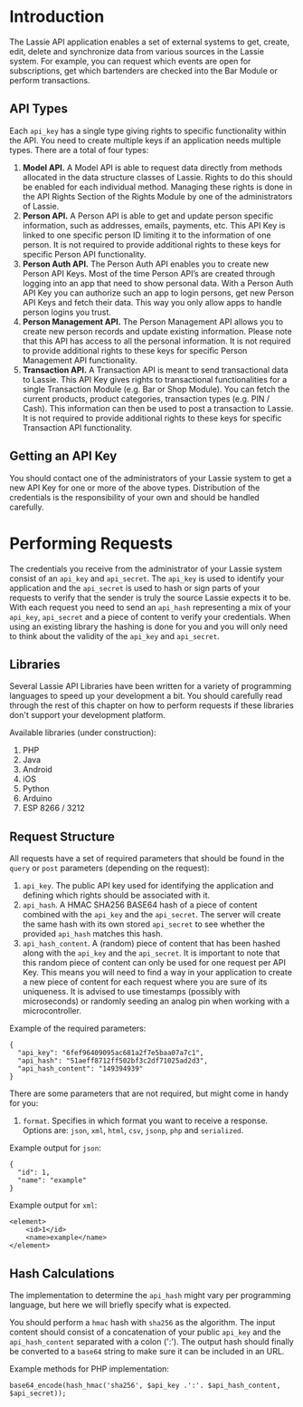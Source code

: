 # Introduction
The Lassie API application enables a set of external systems to get, create, edit, delete and synchronize data from various sources in the Lassie system. For example, you can request which events are open for subscriptions, get which bartenders are checked into the Bar Module or perform transactions.

## API Types
Each <code>api_key</code> has a single type giving rights to specific functionality within the API. You need to create multiple keys if an application needs multiple types. There are a total of four types:
1. <b>Model API.</b> A Model API is able to request data directly from methods allocated in the data structure classes of Lassie. Rights to do this should be enabled for each individual method. Managing these rights is done in the API Rights Section of the Rights Module by one of the administrators of Lassie.
2. <b>Person API.</b> A Person API is able to get and update person specific information, such as addresses, emails, payments, etc. This API Key is linked to one specific person ID limiting it to the information of one person. It is not required to provide additional rights to these keys for specific Person API functionality.
3. <b>Person Auth API.</b> The Person Auth API enables you to create new Person API Keys. Most of the time Person API’s are created through logging into an app that need to show personal data. With a Person Auth API Key you can authorize such an app to login persons, get new Person API Keys and fetch their data. This way you only allow apps to handle person logins you trust.
4. <b>Person Management API.</b> The Person Management API allows you to create new person records and update existing information. Please note that this API has access to all the personal information. It is not required to provide additional rights to these keys for specific Person Management API functionality.
5. <b>Transaction API.</b> A Transaction API is meant to send transactional data to Lassie. This API Key gives rights to transactional functionalities for a single Transaction Module (e.g. Bar or Shop Module). You can fetch the current products, product categories, transaction types (e.g. PIN / Cash). This information can then be used to post a transaction to Lassie. It is not required to provide additional rights to these keys for specific Transaction API functionality.

## Getting an API Key
You should contact one of the administrators of your Lassie system to get a new API Key for one or more of the above types. Distribution of the credentials is the responsibility of your own and should be handled carefully.

# Performing Requests
The credentials you receive from the administrator of your Lassie system consist of an <code>api_key</code> and <code>api_secret</code>. The <code>api_key</code> is used to identify your application and the <code>api_secret</code> is used to hash or sign parts of your requests to verify that the sender is truly the source Lassie expects it to be. With each request you need to send an <code>api_hash</code> representing a mix of your <code>api_key</code>, <code>api_secret</code> and a piece of content to verify your credentials. When using an existing library the hashing is done for you and you will only need to think about the validity of the <code>api_key</code> and <code>api_secret</code>.

## Libraries
Several Lassie API Libraries have been written for a variety of programming languages to speed up your development a bit. You should carefully read through the rest of this chapter on how to perform requests if these libraries don't support your development platform.

Available libraries (under construction):
1. PHP
2. Java
3. Android
4. iOS
5. Python
6. Arduino
7. ESP 8266 / 3212

## Request Structure
All requests have a set of required parameters that should be found in the <code>query</code> or <code>post</code> parameters (depending on the request):
1. <code>api_key</code>. The public API key used for identifying the application and defining which rights should be associated with it.
3. <code>api_hash</code>. A HMAC SHA256 BASE64 hash of a piece of content combined with the <code>api_key</code> and the <code>api_secret</code>. The server will create the same hash with its own stored <code>api_secret</code> to see whether the provided <code>api_hash</code> matches this hash.
4. <code>api_hash_content</code>. A (random) piece of content that has been hashed along with the <code>api_key</code> and the <code>api_secret</code>. It is important to note that this random piece of content can only be used for one request per API Key. This means you will need to find a way in your application to create a new piece of content for each request where you are sure of its uniqueness. It is advised to use timestamps (possibly with microseconds) or randomly seeding an analog pin when working with a microcontroller.

Example of the required parameters:

    {
      "api_key": "6fef96409095ac681a2f7e5baa07a7c1",
      "api_hash": "51aeff8712ff502bf3c2df71025ad2d3",
      "api_hash_content": "149394939"
    }

There are some parameters that are not required, but might come in handy for you:
1. <code>format</code>. Specifies in which format you want to receive a response.
Options are: <code>json</code>, <code>xml</code>, <code>html</code>, <code>csv</code>, <code>jsonp</code>, <code>php</code> and <code>serialized</code>.

Example output for <code>json</code>:

    {
      "id": 1,
      "name": "example"
    }

Example output for <code>xml</code>:

    <element>
        <id>1</id>
        <name>example</name>
    </element>

## Hash Calculations
The implementation to determine the <code>api_hash</code> might vary per programming language, but here we will briefly specify what is expected.

You should perform a <code>hmac</code> hash with <code>sha256</code> as the algorithm. The input content should consist of a concatenation of your public <code>api_key</code> and the <code>api_hash_content</code> separated with a colon (':'). The output hash should finally be converted to a <code>base64</code> string to make sure it can be included in an URL.

Example methods for PHP implementation:

    base64_encode(hash_hmac('sha256', $api_key .':'. $api_hash_content, $api_secret));
